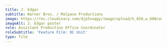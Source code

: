 ```yaml
---
title: J. Edgar
subtitle: Warner Bros. / Malpaso Productions
image: https://res.cloudinary.com/djp5voqgy/image/upload/h_850,w_600/wv58bvm45meirekkasr0.jpg
imageAlt: J. Edgar poster
role: Assistant Production Office Coordinator
roleSubtitle: 'Feature Film: DC Unit'
type: film
---
```


